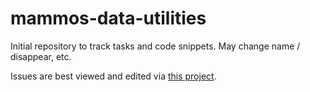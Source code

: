 # mammos-data-utilities
Initial repository to track tasks and code snippets. May change name / disappear, etc.

Issues are best viewed and edited via [this project](https://github.com/orgs/MaMMoS-project/projects/3).

